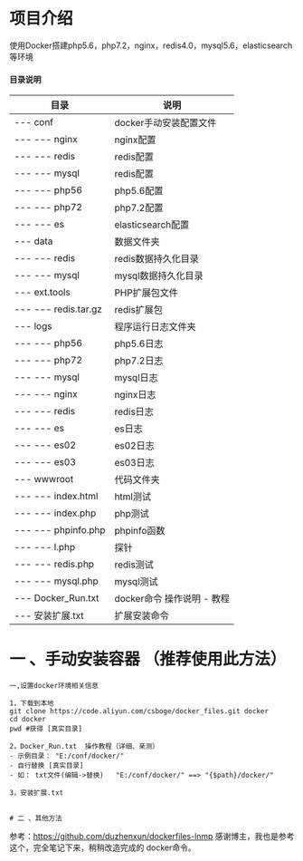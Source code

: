 # 项目介绍
使用Docker搭建php5.6，php7.2，nginx，redis4.0，mysql5.6，elasticsearch等环境

#### 目录说明
目录 | 说明
---|---
--- conf | docker手动安装配置文件
--- --- nginx | nginx配置
--- --- redis | redis配置
--- --- mysql | redis配置
--- --- php56 | php5.6配置
--- --- php72 | php7.2配置
--- --- es | elasticsearch配置
--- data | 数据文件夹
--- --- redis | redis数据持久化目录
--- --- mysql | mysql数据持久化目录
--- ext.tools | PHP扩展包文件
--- --- redis.tar.gz | redis扩展包
--- logs | 程序运行日志文件夹
--- --- php56 | php5.6日志
--- --- php72 | php7.2日志
--- --- mysql | mysql日志
--- --- nginx | nginx日志
--- --- redis | redis日志
--- --- es   | es日志
--- --- es02 | es02日志
--- --- es03 | es03日志
--- wwwroot | 代码文件夹
--- --- index.html | html测试
--- --- index.php  | php测试
--- --- phpinfo.php | phpinfo函数
--- --- l.php      | 探针
--- --- redis.php | redis测试
--- --- mysql.php | mysql测试
--- Docker_Run.txt | docker命令 操作说明 - 教程
--- 安装扩展.txt  | 扩展安装命令


# 一 、手动安装容器 （推荐使用此方法）
````
一,设置docker环境相关信息

1，下载到本地
git clone https://code.aliyun.com/csboge/docker_files.git docker
cd docker
pwd #获得 [真实目录]

2，Docker_Run.txt  操作教程（详细、亲测）
- 示例目录： "E:/conf/docker/"
- 自行替换 [真实目录]  
- 如： txt文件(编辑->替换)   "E:/conf/docker/" ==> "{$path}/docker/"

3，安装扩展.txt


# 二 、其他方法
````
参考：https://github.com/duzhenxun/dockerfiles-lnmp
感谢博主，我也是参考这个，完全笔记下来，稍稍改造完成的 docker命令。